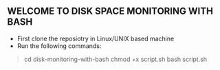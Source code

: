 WELCOME TO DISK SPACE MONITORING WITH BASH
------------------------------------------
- First clone the reposiotry in Linux/UNIX based machine
- Run the following commands:
 > cd disk-monitoring-with-bash
 > chmod +x script.sh
 > bash script.sh
